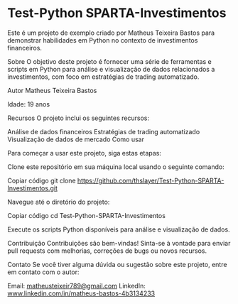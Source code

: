 # Test-Python SPARTA-Investimentos #

Este é um projeto de exemplo criado por Matheus Teixeira Bastos para demonstrar habilidades em Python no contexto de investimentos financeiros.

Sobre
O objetivo deste projeto é fornecer uma série de ferramentas e scripts em Python para análise e visualização de dados relacionados a investimentos, com foco em estratégias de trading automatizado.

Autor
Matheus Teixeira Bastos

Idade: 19 anos

Recursos
O projeto inclui os seguintes recursos:

Análise de dados financeiros
Estratégias de trading automatizado
Visualização de dados de mercado
Como usar

Para começar a usar este projeto, siga estas etapas:

Clone este repositório em sua máquina local usando o seguinte comando:

Copiar código
git clone https://github.com/thslayer/Test-Python-SPARTA-Investimentos.git

Navegue até o diretório do projeto:

Copiar código
cd Test-Python-SPARTA-Investimentos

Execute os scripts Python disponíveis para análise e visualização de dados.

Contribuição
Contribuições são bem-vindas! Sinta-se à vontade para enviar pull requests com melhorias, correções de bugs ou novos recursos.

Contato
Se você tiver alguma dúvida ou sugestão sobre este projeto, entre em contato com o autor:

Email: matheusteixeir789@gmail.com
LinkedIn: www.linkedin.com/in/matheus-bastos-4b3134233
